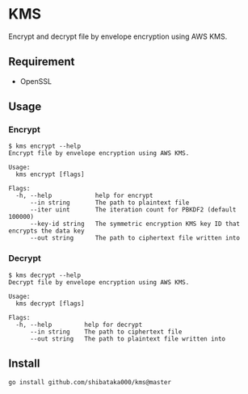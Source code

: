 # KMS

Encrypt and decrypt file by envelope encryption using AWS KMS.

## Requirement
- OpenSSL

## Usage

### Encrypt
```
$ kms encrypt --help
Encrypt file by envelope encryption using AWS KMS.

Usage:
  kms encrypt [flags]

Flags:
  -h, --help            help for encrypt
      --in string       The path to plaintext file
      --iter uint       The iteration count for PBKDF2 (default 100000)
      --key-id string   The symmetric encryption KMS key ID that encrypts the data key
      --out string      The path to ciphertext file written into
```

### Decrypt
```
$ kms decrypt --help
Decrypt file by envelope encryption using AWS KMS.

Usage:
  kms decrypt [flags]

Flags:
  -h, --help         help for decrypt
      --in string    The path to ciphertext file
      --out string   The path to plaintext file written into
```

## Install
```
go install github.com/shibataka000/kms@master
```
